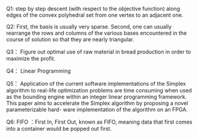 Q1:
step  by  step  descent
(with  respect  to  the  objective  function)  along  edges  of  the  convex  polyhedral
set  from  one  vertex  to  an  adjacent one.

Q2: First,  the basis is usually  very  sparse. Second,  one  can  usually  rearrange  the  rows  and  columns  of
the  various  bases  encountered  in  the  course  of solution  so  that  they  are  nearly  triangular.

Q3： Figure out optimal  use  of  raw  material in bread production in order to maximize the profit.

Q4： Linear Programming

Q5： Application of the current software implementations of
the Simplex algorithm to real-life optimization problems are time
consuming when used as the bounding engine within an integer
linear programming framework. This paper aims to accelerate the
Simplex algorithm by proposing a novel parameterizable hard-
ware implementation of the algorithm on an FPGA.

Q6:  FIFO ：First In, First Out, known as FIFO, meaning data that first comes into a container would be popped out first.